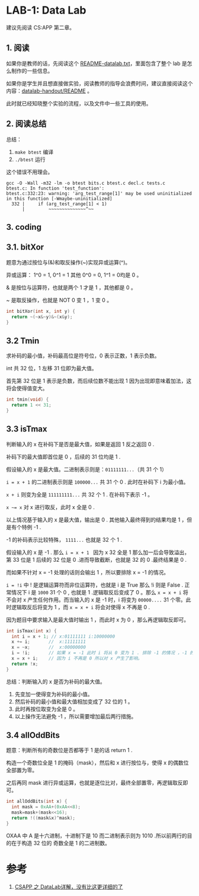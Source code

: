 # LAB-1: Data Lab

建议先阅读 CS:APP 第二章。

## 1. 阅读

如果你是教师的话，先阅读这个 [README-datalab.txt](https://github.com/weijiew/CSAPP-Labs/blob/main/lab1/README-datalab.txt)，里面包含了整个 lab 是怎么制作的一些信息。

如果你是学生并且想直接做实验，阅读教师的指导会浪费时间，建议直接阅读这个内容：[datalab-handout/README](https://github.com/weijiew/CSAPP-Labs/blob/main/lab1/datalab-handout/README) 。

此时就已经知晓整个实验的流程，以及文件中一些工具的使用。

## 2. 阅读总结

总结：

1. `make btest` 编译
2. `./btest` 运行

这个错误不用理会。

```
gcc -O -Wall -m32 -lm -o btest bits.c btest.c decl.c tests.c
btest.c: In function 'test_function':
btest.c:332:23: warning: 'arg_test_range[1]' may be used uninitialized in this function [-Wmaybe-uninitialized]
  332 |     if (arg_test_range[1] < 1)
      |         ~~~~~~~~~~~~~~^~~
```

## 3. coding


## 3.1. bitXor

题意为通过按位与(&)和取反操作(~)实现异或运算(^)。

异或运算： 1^0 = 1, 0^1 = 1 其他 0^0 = 0, 1^1 = 0均是 0 。

& 是按位与运算符，也就是两个 1 才是 1 ，其他都是 0 。

~ 是取反操作，也就是 NOT 0 变 1 ，1 变 0 。

```c
int bitXor(int x, int y) {
  return ~(~x&~y)&~(x&y);
}
```

## 3.2 Tmin

求补码的最小值，补码最高位是符号位，0 表示正数，1 表示负数。

int 共 32 位，1 左移 31 位即为最大值。

首先第 32 位是 1 表示是负数，而后续位数不能出现 1 因为出现即意味着加法，这将会使得值变大。

```c
int tmin(void) {
  return 1 << 31;
}
```

## 3.3 isTmax

判断输入的 x 在补码下是否是最大值，如果是返回 1 反之返回 0 .

补码下的最大值即首位是 0 ，后续的 31 位均是 1 .

假设输入的 x 是最大值。二进制表示则是：`01111111...`（共 31 个 1）

`i = x + 1` 的二进制表示则是 `100000...` 共 31 个 0 . 此时在补码下 i 为最小值。

`x + i` 则变为全是 `111111111...` 共 32 个 1 . 在补码下表示 -1 。

`x ~= x` 对 x 进行取反，此时 x 全是 0 .

以上情况基于输入的 x 是最大值，输出是 0 . 其他输入最终得到的结果均是 1 ，但是有个特例 -1 .

-1 的补码表示比较特殊， `1111...` 也就是 32 个 1 .

假设输入的 x 是 -1 . 那么 `i = x + 1 ` 因为 x 32 全是 1 那么加一后会导致溢出，第 33 位是 1 后续的 32 位是 0 .进而导致截断，也就是 32 的 0 .最终结果是 0 .

而如果不针对 x = -1 处理的话则会输出 1 ，所以要排除 x = -1 的情况。

`i = !i` 中 ! 是逻辑运算符而非位运算符，也就是 i 是 True 那么 !i 则是 False . 正常情况下 i 是 `1000` 31 个 0 , 也就是 1 .逻辑取反后变成了 0 。那么 `x = x + i` 将不会对 x 产生任何作用。而当输入的 x 是 -1 时，i 将变为 `00000....` 31 个零。此时逻辑取反后将变为 1 ，而 `x = x + i`  将会对使得 x 不再是 0 .

因为题目中要求输入是最大值时输出 1 ，而此时 x 为 0 ，那么再逻辑取反即可。

```c
int isTmax(int x) {
  int i = x + 1; // x:01111111 i:10000000
  x += i;       //  x:11111111
  x = ~x;       //  x:00000000
  i = !i;       // 如果 x = -1 此时 i 将从 0 变为 1 . 排除 -1 的情况 ，-1 的补码也是 11111111 
  x = x + i;    // 因为 i 不再是 0 所以对 x 产生了影响。
  return !x;
}
```

总结：判断输入的 x 是否为补码的最大值。

1. 先变加一使得变为补码的最小值。
2. 然后补码的最小值和最大值相加变成了 32 位的 1 。
3. 此时再按位取变为全是 0 。
4. 以上操作无法避免 -1 ，所以需要增加最后两行措施。


## 3.4 allOddBits

题意：判断所有的奇数位是否都等于 1 是的话 return 1 .

构造一个奇数位全是 1 的掩码（mask），然后和 x 进行按位与，使得 x 的偶数位全部置为零。

之后再同 mask 进行异或运算，也就是逐位比对，最终全部置零，再逻辑取反即可。

```c
int allOddBits(int x) {
  int mask = 0xAA+(0xAA<<8);
  mask=mask+(mask<<16);
  return !((mask&x)^mask);
}
```

OXAA 中 A 是十六进制，十进制下是 10 而二进制表示则为 1010 .所以前两行的目的在于构造 32 位的 奇数全是 1 的二进制数。

# 参考

1. [CSAPP 之 DataLab详解，没有比这更详细的了](https://zhuanlan.zhihu.com/p/59534845)

